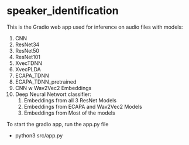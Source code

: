 # speaker_identification

This is the Gradio web app used for inference on audio files with models:

1. CNN
2. ResNet34
3. ResNet50
4. ResNet101
5. XvecTDNN
6. XvecPLDA
7. ECAPA_TDNN
8. ECAPA_TDNN_pretrained
9. CNN w Wav2Vec2 Embeddings
10. Deep Neural Networt classifier:
    1. Embeddings from all 3 ResNet Models
    2. Embeddings from ECAPA and Wav2Vec2 Models
    3. Embeddings from Most of the models

To start the gradio app, run the app.py file
- python3 src/app.py
